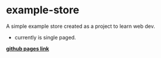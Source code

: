 # example-store

A simple example store created as a project to learn web dev. 
- currently is single paged. 

**[github pages link](https://syth-1.github.io/example-store/)**
